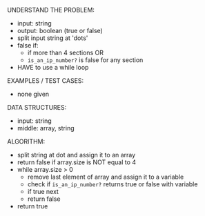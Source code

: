 UNDERSTAND THE PROBLEM:
- input: string
- output: boolean (true or false)
- split input string at 'dots'
- false if:
  - if more than 4 sections OR
  - `is_an_ip_number?` is false for any section
- HAVE to use a while loop

EXAMPLES / TEST CASES:
- none given

DATA STRUCTURES:
- input: string
- middle: array, string

ALGORITHM:
- split string at dot and assign it to an array
- return false if array.size is NOT equal to 4
- while array.size > 0
  - remove last element of array and assign it to a variable
  - check if `is_an_ip_number?` returns true or false with variable
  - if true next
  - return false
- return true